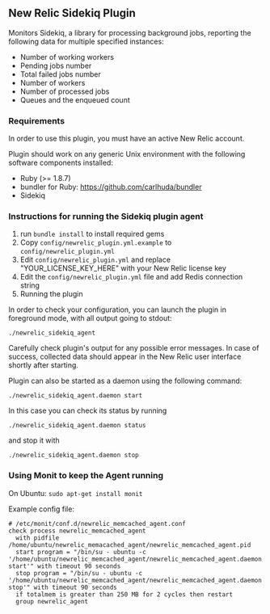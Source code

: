## New Relic Sidekiq Plugin

Monitors Sidekiq, a library for processing background jobs, reporting the following data for multiple specified instances:

  - Number of working workers
  - Pending jobs number
  - Total failed jobs number
  - Number of workers
  - Number of processed jobs
  - Queues and the enqueued count

### Requirements

In order to use this plugin, you must have an active New Relic account.

Plugin should work on any generic Unix environment with the following
software components installed:

  - Ruby (>= 1.8.7)
  - bundler for Ruby: https://github.com/carlhuda/bundler
  - Sidekiq


### Instructions for running the Sidekiq plugin agent

1. run `bundle install` to install required gems
2. Copy `config/newrelic_plugin.yml.example` to `config/newrelic_plugin.yml`
3. Edit `config/newrelic_plugin.yml` and replace "YOUR_LICENSE_KEY_HERE" with your New Relic license key
4. Edit the `config/newrelic_plugin.yml` file and add Redis connection string
5. Running the plugin

In order to check your configuration, you can launch the plugin
in foreground mode, with all output going to stdout:

```
./newrelic_sidekiq_agent
```

Carefully check plugin's output for any possible error messages.
In case of success, collected data should appear in the New Relic
user interface shortly after starting.

Plugin can also be started as a daemon using the following command:

```
./newrelic_sidekiq_agent.daemon start
```

In this case you can check its status by running

```
./newrelic_sidekiq_agent.daemon status
```

and stop it with
```
./newrelic_sidekiq_agent.daemon stop
```


### Using Monit to keep the Agent running

On Ubuntu: `sudo apt-get install monit`

Example config file:

```
# /etc/monit/conf.d/newrelic_memcached_agent.conf
check process newrelic_memcached_agent
  with pidfile /home/ubuntu/newrelic_memacached_agent/newrelic_memcached_agent.pid
  start program = "/bin/su - ubuntu -c '/home/ubuntu/newrelic_memcached_agent/newrelic_memcached_agent.daemon start'" with timeout 90 seconds
  stop program = "/bin/su - ubuntu -c '/home/ubuntu/newrelic_memcached_agent/newrelic_memcached_agent.daemon stop'" with timeout 90 seconds
  if totalmem is greater than 250 MB for 2 cycles then restart
  group newrelic_agent
```
